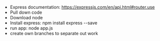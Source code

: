 * Express documentation: https://expressjs.com/en/api.html#router.use
* Pull down code
* Download node
* Install express: npm install express --save
* run app: node app.js
* create own branches to separate out work

